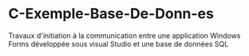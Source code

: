 # C-Exemple-Base-De-Donn-es
Travaux d'initiation à la communication entre une application Windows Forms développée sous visual Studio et une base de données SQL 
